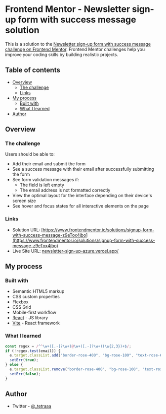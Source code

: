 # Frontend Mentor - Newsletter sign-up form with success message solution

This is a solution to the [Newsletter sign-up form with success message challenge on Frontend Mentor](https://www.frontendmentor.io/challenges/newsletter-signup-form-with-success-message-3FC1AZbNrv). Frontend Mentor challenges help you improve your coding skills by building realistic projects.

## Table of contents

- [Overview](#overview)
  - [The challenge](#the-challenge)
  - [Links](#links)
- [My process](#my-process)
  - [Built with](#built-with)
  - [What I learned](#what-i-learned)
- [Author](#author)

## Overview

### The challenge

Users should be able to:

- Add their email and submit the form
- See a success message with their email after successfully submitting the form
- See form validation messages if:
  - The field is left empty
  - The email address is not formatted correctly
- View the optimal layout for the interface depending on their device's screen size
- See hover and focus states for all interactive elements on the page

### Links

- Solution URL: [https://www.frontendmentor.io/solutions/signup-form-with-success-message-z9eTox4jbo](https://www.frontendmentor.io/solutions/signup-form-with-success-message-z9eTox4jbo)
- Live Site URL: [newsletter-sign-up-azure.vercel.app/](https://newsletter-sign-up-azure.vercel.app/)

## My process

### Built with

- Semantic HTML5 markup
- CSS custom properties
- Flexbox
- CSS Grid
- Mobile-first workflow
- [React](https://reactjs.org/) - JS library
- [Vite](https://vitejs.dev/) - React framework

### What I learned

```js
const regex = /^^\w+([.-]?\w+)@\w+([.-]?\w+)(\w{2,3})+$/;
if (!regex.test(email)) {
  e.target.classList.add("border-rose-400", "bg-rose-100", "text-rose-600");
  setErr(true);
} else {
  e.target.classList.remove("border-rose-400", "bg-rose-100", "text-rose-600");
  setErr(false);
}
```

## Author

- Twitter - [@\_tetraaa](https://www.twitter.com/_tetraaa)
